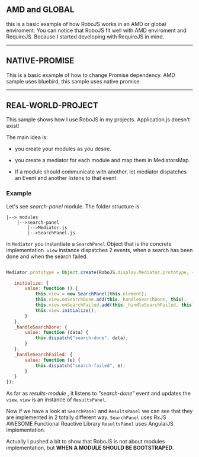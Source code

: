 ## AMD and GLOBAL

this is a basic example of how RoboJS works in an AMD or global enviroment.
You can notice that RoboJS fit well with AMD enviroment and RequireJS. Because I started developing with RequireJS in mind.

* * *

## NATIVE-PROMISE

This is a basic example of how to change Promise dependency. AMD sample uses bluebird, this sample uses native promise.

* * *

## REAL-WORLD-PROJECT

This sample shows how I use RoboJS in my projects.
Application.js doesn't exist!


The main idea is:

-   you create your modules as you desire.

-   you create a mediator for each module and map them in MediatorsMap.

-   If a module should communicate with another, let mediator dispatches an Event and another listens to that event

### Example

Let's see *search-panel* module. The folder structure is

    |--> modules
        |-->search-panel
            |-->Mediator.js
            |-->SearchPanel.js

in `Mediator` you instantiate a `SearchPanel` Object that is the concrete implementation.
`view` instance dispatches 2 events, when a search has been done and when the search failed.

```javascript

Mediator.prototype = Object.create(RoboJS.display.Mediator.prototype, {

   initialize: {
       value: function () {
           this.view = new SearchPanel(this.element);
           this.view.onSearchDone.add(this._handleSearchDone, this);
           this.view.onSearchFailed.add(this._handleSearchFailed, this);
           this.view.initialize();
       }
   },
   _handleSearchDone: {
       value: function (data) {
           this.dispatch("search-done", data);
       }
   },
   _handleSearchFailed: {
       value: function (e) {
           this.dispatch("search-failed", e);
       }
   }
});

```

As far as *results-module* , it listens to *"search-done"* event and updates the `view`.
`view` is an instance of `ResultsPanel`.


Now if we have a look at `SearchPanel` and `ResultsPanel` we can see that they are implemented in 2 totally different way.
`SearchPanel` uses RxJS AWESOME Functional Reactive Library
`ResultsPanel` uses AngularJS implementation.

Actually I pushed a bit to show that RoboJS is not about modules implementation, but **WHEN A MODULE SHOULD BE BOOTSTRAPED**.